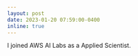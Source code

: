 ```yaml
---
layout: post
date: 2023-01-20 07:59:00-0400
inline: true
---
```


I joined AWS AI Labs as a Applied Scientist.